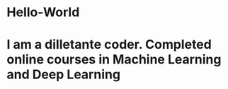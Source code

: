 # Hello-World
# I am a dilletante coder. Completed online courses in Machine Learning and Deep Learning
